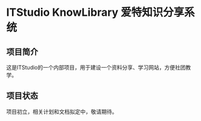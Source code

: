 # ITStudio KnowLibrary 爱特知识分享系统

## 项目简介

这是ITStudio的一个内部项目，用于建设一个资料分享、学习网站，方便社团教学。

## 项目状态

项目初立，相关计划和文档拟定中，敬请期待。
